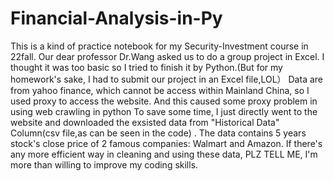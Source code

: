 # Financial-Analysis-in-Py
This is a kind of practice notebook for my Security-Investment course in 22fall.
Our dear professor Dr.Wang asked us to do a group project in Excel. I thought it was too basic so I tried to finish it by Python.(But for my homework's sake, I had to submit our project in an Excel file,LOL）
Data are from yahoo finance, which cannot be access within Mainland China, so I used proxy to access the website. And this caused some proxy problem in using web crawling in python
To save some time, I just directly went to the website and downloaded the exsisted data from "Historical Data" Column(csv file,as can be seen in the code) .
The data contains 5 years stock's close price of 2 famous companies: Walmart and Amazon.
If there's any more efficient way in cleaning  and using these data, PLZ TELL ME, I'm more than willing to improve my coding skills.
